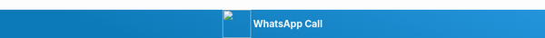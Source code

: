 <aside class="cbwtphone_wrapper" style="display: flex; align-items: center; justify-content: center; position: fixed; right: 0; bottom: 0; left: 0; z-index: 2147483647; text-decoration: none; font-size: 120%; font-weight: bold; background: linear-gradient(-160deg,#2494db 0%,#0d7ab8 78.66%)">
	<a href="https://wa.me:NUMBER" style="display: inline; text-decoration: none;">
		<img src="https://upload.wikimedia.org/wikipedia/commons/thumb/6/6b/WhatsApp.svg/1024px-WhatsApp.svg.png" style="display: inline; width: 50px; height: 50px; vertical-align: middle;"></img>
		<span style="display: inline; vertical-align: middle; color: #fff;">WhatsApp Call</span>
	</a>
</aside>
